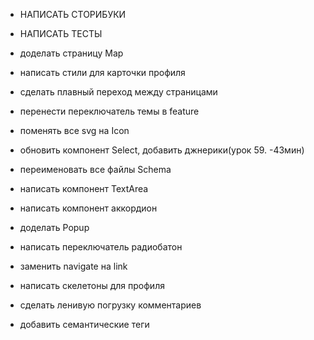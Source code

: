 - НАПИСАТЬ СТОРИБУКИ
- НАПИСАТЬ ТЕСТЫ

- доделать страницу Map
- написать стили для карточки профиля
- сделать плавный переход между страницами
- перенести переключатель темы в feature
- поменять все svg на Icon
- обновить компонент Select, добавить джнерики(урок 59. -43мин)
- переименовать все файлы Schema

- написать компонент TextArea
- написать компонент аккордион
- доделать Popup
- написать переключатель радиобатон

- заменить navigate на link
- написать скелетоны для профиля
- сделать ленивую погрузку комментариев
- добавить семантические теги